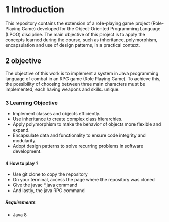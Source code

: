 # 1 Introduction
This repository contains the extension of a role-playing game project (Role-Playing Game) developed for the Object-Oriented Programming Language (LPOO) discipline. The main objective of this project is to apply the concepts learned during the course, such as inheritance, polymorphism, encapsulation and use of design patterns, in a practical context.
## 2 objective 
The objective of this work is to implement a system in Java programming language
of combat in an RPG game (Role Playing Game). To achieve this, the possibility of choosing between three main characters must be implemented, each having weapons and skills.
unique.
### 3 Learning Objective
- Implement classes and objects efficiently.
- Use inheritance to create complex class hierarchies.
- Apply polymorphism to make the behavior of objects more flexible and expand.
- Encapsulate data and functionality to ensure code integrity and modularity.
- Adopt design patterns to solve recurring problems in software development.

#### 4 How to play ?
- Use git clone to copy the repository
- On your terminal, access the page where the repository was cloned
- Give the javac *.java command
- And lastly, the java RPG command

##### Requirements
- Java 8